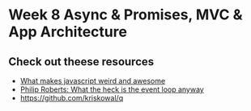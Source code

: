 # Week 8 Async & Promises, MVC & App Architecture

## Check out theese resources

- [What makes javascript weird and awesome](https://www.youtube.com/watch?v=JEq7Ehw-qk8&list=PLoYCgNOIyGABI011EYc-avPOsk1YsMUe_)
- [Philip Roberts: What the heck is the event loop anyway](https://www.youtube.com/watch?v=8aGhZQkoFbQ)
- https://github.com/kriskowal/q